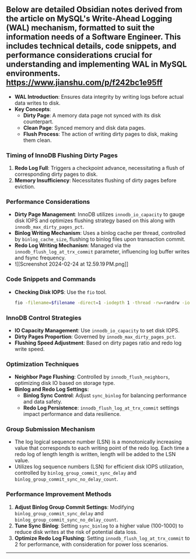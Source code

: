 Below are detailed Obsidian notes derived from the article on MySQL's Write-Ahead Logging (WAL) mechanism, formatted to suit the information needs of a Software Engineer. This includes technical details, code snippets, and performance considerations crucial for understanding and implementing WAL in MySQL environments.
https://www.jianshu.com/p/f242bc1e95ff
---
- **WAL Introduction**: Ensures data integrity by writing logs before actual data writes to disk.
- **Key Concepts**:
  - **Dirty Page**: A memory data page not synced with its disk counterpart.
  - **Clean Page**: Synced memory and disk data pages.
  - **Flush Process**: The action of writing dirty pages to disk, making them clean.
### Timing of InnoDB Flushing Dirty Pages
1. **Redo Log Full**: Triggers a checkpoint advance, necessitating a flush of corresponding dirty pages to disk.
2. **Memory Insufficiency**: Necessitates flushing of dirty pages before eviction.
### Performance Considerations
- **Dirty Page Management**: InnoDB utilizes `innodb_io_capacity` to gauge disk IOPS and optimizes flushing strategy based on this along with `innodb_max_dirty_pages_pct`.
- **Binlog Writing Mechanism**: Uses a binlog cache per thread, controlled by `binlog_cache_size`, flushing to binlog files upon transaction commit.
- **Redo Log Writing Mechanism**: Managed via the `innodb_flush_log_at_trx_commit` parameter, influencing log buffer writes and fsync frequency.
- ![[Screenshot 2024-02-24 at 12.59.19 PM.png]]
### Code Snippets and Commands
- **Checking Disk IOPS**: Use the `fio` tool.
  ```bash
  fio -filename=$filename -direct=1 -iodepth 1 -thread -rw=randrw -ioengine=psync -bs=16k -size=500M -numjobs=10 -runtime=10 -group_reporting -name=mytest
  ```
### InnoDB Control Strategies
- **IO Capacity Management**: Use `innodb_io_capacity` to set disk IOPS.
- **Dirty Pages Proportion**: Governed by `innodb_max_dirty_pages_pct`.
- **Flushing Speed Adjustment**: Based on dirty pages ratio and redo log write speed.
### Optimization Techniques
- **Neighbor Page Flushing**: Controlled by `innodb_flush_neighbors`, optimizing disk IO based on storage type.
- **Binlog and Redo Log Settings**:
  - **Binlog Sync Control**: Adjust `sync_binlog` for balancing performance and data safety.
  - **Redo Log Persistence**: `innodb_flush_log_at_trx_commit` settings impact performance and data resilience.
### Group Submission Mechanism
- The log logical sequence number (LSN) is a monotonically increasing value that corresponds to each writing point of the redo log. Each time a redo log of length length is written, length will be added to the LSN value.
- Utilizes log sequence numbers (LSN) for efficient disk IOPS utilization, controlled by `binlog_group_commit_sync_delay` and `binlog_group_commit_sync_no_delay_count`.
### Performance Improvement Methods
1. **Adjust Binlog Group Commit Settings**: Modifying `binlog_group_commit_sync_delay` and `binlog_group_commit_sync_no_delay_count`.
2. **Tune Sync Binlog**: Setting `sync_binlog` to a higher value (100-1000) to reduce disk writes at the risk of potential data loss.
3. **Optimize Redo Log Flushing**: Setting `innodb_flush_log_at_trx_commit` to 2 for performance, with consideration for power loss scenarios.

---